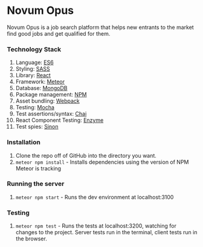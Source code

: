 # Novum Opus

Novum Opus is a job search platform that helps new entrants to the market find good jobs and get qualified for them.

### Technology Stack
1. Language: [ES6](https://babeljs.io/docs/en/learn/)
2. Styling: [SASS](http://sass-lang.com/documentation/file.SASS_REFERENCE.html)
3. Library: [React](https://reactjs.org/)
4. Framework: [Meteor](https://www.meteor.com/install)
5. Database: [MongoDB](https://docs.mongodb.com/)
6. Package management: [NPM](https://www.npmjs.com/get-npm)
7. Asset bundling: [Webpack](https://webpack.js.org/)
8. Testing: [Mocha](https://mochajs.org/#getting-started)
9. Test assertions/syntax: [Chai](https://www.chaijs.com/guide/styles/)
10. React Component Testing: [Enzyme](https://airbnb.io/enzyme/docs/installation/index.html)
11. Test spies: [Sinon](https://sinonjs.org/releases/v4.0.0/spies/)

### Installation

1. Clone the repo off of GitHub into the directory you want.
2. `meteor npm install` - Installs dependencies using the version of NPM Meteor is tracking

### Running the server

1. `meteor npm start` - Runs the dev environment at localhost:3100

### Testing

1. `meteor npm test` - Runs the tests at localhost:3200, watching for changes to the project. Server tests run in the terminal, client tests run in the browser.

